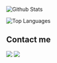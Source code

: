 ![Github Stats](https://github-readme-stats-kappa-lemon.vercel.app/api?username=BahuangShanren&show_icons=true&count_private=true&include_all_commits=true&bg_color=orange,red,purple)

![Top Languages](https://github-readme-stats-kappa-lemon.vercel.app/api/top-langs/?username=BahuangShanren&layout=compact)

## Contact me

[![](https://img.shields.io/badge/Telegram-@BahuangShanren-blue?style=flat&logo=telegram&colorA=C0C0C0&colorB=2CA5E0)](https://t.me/BahuangShanren)
[![](https://img.shields.io/badge/Gmail-duduibahuang@gmail.com-blue?style=flat&logo=gmail&colorA=D3D3D3&colorB=D14836)](mailto:duduibahuang@gmail.com)
